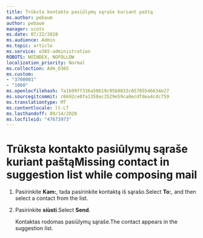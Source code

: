 ```yaml
---
title: Trūksta kontakto pasiūlymų sąraše kuriant paštą
ms.author: pebaum
author: pebaum
manager: scotv
ms.date: 07/22/2020
ms.audience: Admin
ms.topic: article
ms.service: o365-administration
ROBOTS: NOINDEX, NOFOLLOW
localization_priority: Normal
ms.collection: Adm_O365
ms.custom:
- "3700001"
- "1060"
ms.openlocfilehash: 7a1b99ff336a50619c9560833c05785546634e27
ms.sourcegitcommit: c6692ce0fa1358ec3529e59ca0ecdfdea4cdc759
ms.translationtype: MT
ms.contentlocale: lt-LT
ms.lasthandoff: 09/14/2020
ms.locfileid: "47673973"
---
```

# <a name="missing-contact-in-suggestion-list-while-composing-mail"></a><span data-ttu-id="a75d3-102">Trūksta kontakto pasiūlymų sąraše kuriant paštą</span><span class="sxs-lookup"><span data-stu-id="a75d3-102">Missing contact in suggestion list while composing mail</span></span>

1. <span data-ttu-id="a75d3-103">Pasirinkite **Kam:**, tada pasirinkite kontaktą iš sąrašo.</span><span class="sxs-lookup"><span data-stu-id="a75d3-103">Select **To:**, and then select a contact from the list.</span></span>
2. <span data-ttu-id="a75d3-104">Pasirinkite **siùsti**.</span><span class="sxs-lookup"><span data-stu-id="a75d3-104">Select **Send**.</span></span>

    <span data-ttu-id="a75d3-105">Kontaktas rodomas pasiūlymų sąraše.</span><span class="sxs-lookup"><span data-stu-id="a75d3-105">The contact appears in the suggestion list.</span></span>